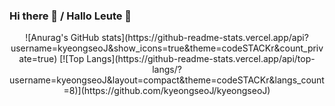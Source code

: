 ### Hi there 👋 / Hallo Leute 👋

<!--
**kyeongseoJ/kyeongseoJ** is a ✨ _special_ ✨ repository because its `README.md` (this file) appears on your GitHub profile.

Here are some ideas to get you started:

- 🔭 I’m currently working on ...
- 🌱 I’m currently learning ...
- 👯 I’m looking to collaborate on ...
- 🤔 I’m looking for help with ...
- 💬 Ask me about ...
- 📫 How to reach me: ...
- 😄 Pronouns: ...
- ⚡ Fun fact: ...
-->
<!-- 방문자 카운팅 -->
<!-- [![Hits](https://hits.seeyoufarm.com/api/count/incr/badge.svg?url=https%3A%2F%2Fgithub.com%2FkyeongseoJ%2FkyeongseoJ&count_bg=%23FF8125&title_bg=%23191004&icon=&icon_color=%23E7E7E7&title=hits&edge_flat=false)](https://hits.seeyoufarm.com)
 -->
<div align=center>
<!-- 등급표 표출  -->
<!-- [![Anurag's GitHub stats](https://github-readme-stats.vercel.app/api?username=kyeongseoJ)](https://github.com/kyeongseoJ/github-readme-stats) -->
![Anurag's GitHub stats](https://github-readme-stats.vercel.app/api?username=kyeongseoJ&show_icons=true&theme=codeSTACKr&count_private=true)
<!-- 사용언어 -->
[![Top Langs](https://github-readme-stats.vercel.app/api/top-langs/?username=kyeongseoJ&layout=compact&theme=codeSTACKr&langs_count=8)](https://github.com/kyeongseoJ/kyeongseoJ)
<!-- 레포카드 추가 생성 디자인 -->
<!-- [![Readme Card](https://github-readme-stats.vercel.app/api/pin/?username=kyeongseoJ&repo=kyeongseoJ&theme=codeSTACKr)](https://github.com/anuraghazra/github-readme-stats) -->
</div>
